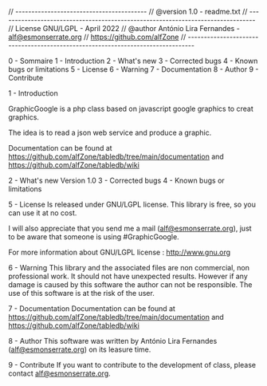 // ----------------------------------------- // @version 1.0 - readme.txt // -------------------------------------------------------------------------------- 
// License GNU/LGPL - April 2022 // @author António Lira Fernandes - alf@esmonserrate.org 
// https://github.com/alfZone 
// --------------------------------------------------------------------------------

0 - Sommaire
1 - Introduction
2 - What's new
3 - Corrected bugs
4 - Known bugs or limitations
5 - License
6 - Warning
7 - Documentation
8 - Author
9 - Contribute


1 - Introduction

GraphicGoogle is a php class based on javascript google graphics to creat graphics.

The idea is to read a json web service and produce a graphic.

Documentation can be found at https://github.com/alfZone/tabledb/tree/main/documentation and https://github.com/alfZone/tabledb/wiki

2 - What's new
  Version 1.0 
3 - Corrected bugs
4 - Known bugs or limitations

5 - License
Is released under GNU/LGPL license. This library is free, so you can use it at no cost.

I will also appreciate that you send me a mail (alf@esmonserrate.org), just to be aware that someone is using #GraphicGoogle.

For more information about GNU/LGPL license : http://www.gnu.org

6 - Warning
This library and the associated files are non commercial, non professional work. It should not have unexpected results. However if any damage is caused by this software the author can not be responsible. The use of this software is at the risk of the user.

7 - Documentation
Documentation can be found at https://github.com/alfZone/tabledb/tree/main/documentation and https://github.com/alfZone/tabledb/wiki

8 - Author
This software was written by António Lira Fernandes (alf@esmonserrate.org) on its leasure time.

9 - Contribute
If you want to contribute to the development of class, please contact alf@esmonserrate.org.

